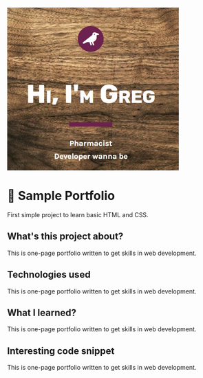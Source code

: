 <a href="https://grzegorz-jodlowski.github.io/sample-portfolio/"><img src="logo.jpg" title="logo" alt="title with text Hi I/m Greg, pharmacist, developer wanna be"></a>

# 🚀 Sample Portfolio

First simple project to learn basic HTML and CSS.

## What's this project about?
This is one-page portfolio written to get skills in web development.

## Technologies used
This is one-page portfolio written to get skills in web development.

## What I learned?
This is one-page portfolio written to get skills in web development.

## Interesting code snippet
This is one-page portfolio written to get skills in web development.